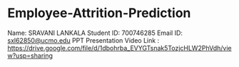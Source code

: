 # Employee-Attrition-Prediction
Name: SRAVANI LANKALA
Student ID: 700746285
Email ID: sxl62850@ucmo.edu
PPT Presentation Video Link : https://drive.google.com/file/d/1dbohrba_EVYGTsnak5TozjcHLW2PhVdh/view?usp=sharing
